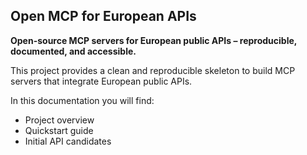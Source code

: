 ## Open MCP for European APIs

**Open-source MCP servers for European public APIs – reproducible, documented, and accessible.**

This project provides a clean and reproducible skeleton to build MCP servers that integrate European public APIs.

In this documentation you will find:
- Project overview
- Quickstart guide
- Initial API candidates



